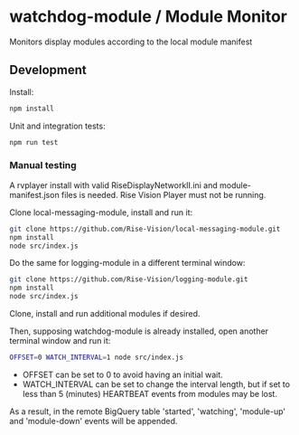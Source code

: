 # watchdog-module / Module Monitor
Monitors display modules according to the local module manifest

## Development

Install:

```bash
npm install
```

Unit and integration tests:

```bash
npm run test
```

### Manual testing

A rvplayer install with valid RiseDisplayNetworkII.ini and
module-manifest.json files is needed. Rise Vision Player must not be
running.

Clone local-messaging-module, install and run it:

```bash
git clone https://github.com/Rise-Vision/local-messaging-module.git
npm install
node src/index.js
```

Do the same for logging-module in a different terminal window:

```bash
git clone https://github.com/Rise-Vision/logging-module.git
npm install
node src/index.js
```

Clone, install and run additional modules if desired.

Then, supposing watchdog-module is already installed, open another
terminal window and run it:

```bash
OFFSET=0 WATCH_INTERVAL=1 node src/index.js
```

- OFFSET can be set to 0 to avoid having an initial wait.
- WATCH_INTERVAL can be set to change the interval length, but if set to less
than 5 (minutes) HEARTBEAT events from modules may be lost.

As a result, in the remote BigQuery table 'started', 'watching', 'module-up'
and 'module-down' events will be appended.

